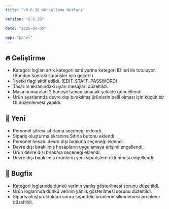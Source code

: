 ```yaml
---
title: "v0.6.38 Güncelleme Notları"

version: "0.6.38"

date: "2025-01-05"

app: "panel"
---
```

## 🔥 Geliştirme

- Kategori logları artık kategori ismi yerine kategori ID'leri ile tutuluyor. (Bundan sonraki siparişler için geçerli)
- 1 yetki flagi aktif edildi. (EDIT_STAFF_PASSWORD)
- Tasarım ekranındaki uyarı mesajları düzeltildi.
- Masa numaraları 2 haneye tamamlanacak şekilde güncellendi.
- Ürün ayarlarında devre dışı bırakılmış ürünlerin belli olması için küçük bir UI düzenlemesi yapıldı.


## 🚀 Yeni

- Personel şifresi sıfırlama seçeneği eklendi.
- Sipariş oluşturma ekranına Sıfırla butonu eklendi
- Personel hesabı devre dışı bırakma seçeneği eklendi.
- Devre dışı bırakılmış hesapların uygulamaya erişimi engellendi.
- Ürün devre dışı bırakma seçeneği eklendi.
- Devre dışı bırakılmış ürünlerin yeni siparişlere eklenmesi engellendi.


## 🐛 Bugfix

- Kategori loglarında dünkü verinin yanlış gösterilmesi sorunu düzeltildi.
- Ürün loglarında dünkü verinin yanlış gösterilmesi sorunu düzeltildi.
- Sipariş oluşturulduktan sonra sepetteki ürünlerin silinmemesi problemi düzeltildi.